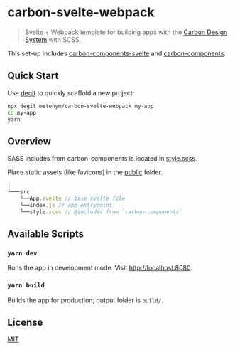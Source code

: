 # carbon-svelte-webpack

> Svelte + Webpack template for building apps with the [Carbon Design System](https://www.carbondesignsystem.com/) with SCSS.

This set-up includes [carbon-components-svelte](https://github.com/IBM/carbon-components-svelte) and [carbon-components](https://github.com/carbon-design-system/carbon/tree/master/packages/components).

## Quick Start

Use [degit](https://github.com/Rich-Harris/degit) to quickly scaffold a new project:

```bash
npx degit metonym/carbon-svelte-webpack my-app
cd my-app
yarn
```

## Overview

SASS includes from carbon-components is located in [style.scss](src/style.scss).

Place static assets (like favicons) in the [public](public) folder.

```js
│
└───src
    └──App.svelte // base svelte file
    └──index.js // app entrypoint
    └──style.scss // @includes from `carbon-components`
```

## Available Scripts

### `yarn dev`

Runs the app in development mode. Visit [http://localhost:8080](http://localhost:8080).

### `yarn build`

Builds the app for production; output folder is `build/`.

## License

[MIT](LICENSE)
